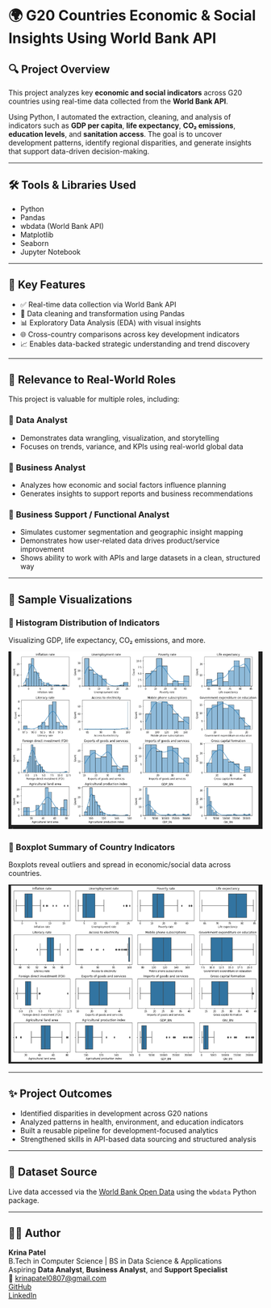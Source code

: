 # 🌍 G20 Countries Economic & Social Insights Using World Bank API

## 🔍 Project Overview

This project analyzes key **economic and social indicators** across G20 countries using real-time data collected from the **World Bank API**.

Using Python, I automated the extraction, cleaning, and analysis of indicators such as **GDP per capita**, **life expectancy**, **CO₂ emissions**, **education levels**, and **sanitation access**. The goal is to uncover development patterns, identify regional disparities, and generate insights that support data-driven decision-making.

---

## 🛠️ Tools & Libraries Used

- Python  
- Pandas  
- wbdata (World Bank API)  
- Matplotlib  
- Seaborn  
- Jupyter Notebook

---

## 📌 Key Features

- ✅ Real-time data collection via World Bank API  
- 🧹 Data cleaning and transformation using Pandas  
- 📊 Exploratory Data Analysis (EDA) with visual insights  
- 🌐 Cross-country comparisons across key development indicators  
- 📈 Enables data-backed strategic understanding and trend discovery  

---

## 💼 Relevance to Real-World Roles

This project is valuable for multiple roles, including:

### 🔹 **Data Analyst**
- Demonstrates data wrangling, visualization, and storytelling  
- Focuses on trends, variance, and KPIs using real-world global data  

### 🔹 **Business Analyst**
- Analyzes how economic and social factors influence planning  
- Generates insights to support reports and business recommendations  

### 🔹 **Business Support / Functional Analyst**
- Simulates customer segmentation and geographic insight mapping  
- Demonstrates how user-related data drives product/service improvement  
- Shows ability to work with APIs and large datasets in a clean, structured way  

---

## 📸 Sample Visualizations

### 🔹 Histogram Distribution of Indicators  
Visualizing GDP, life expectancy, CO₂ emissions, and more.

![Histogram](screenshots/histograms.png)

### 🔹 Boxplot Summary of Country Indicators  
Boxplots reveal outliers and spread in economic/social data across countries.

![Boxplot](screenshots/boxplot.png)

---

## ✨ Project Outcomes

- Identified disparities in development across G20 nations  
- Analyzed patterns in health, environment, and education indicators  
- Built a reusable pipeline for development-focused analytics  
- Strengthened skills in API-based data sourcing and structured analysis  

---

## 📁 Dataset Source

Live data accessed via the [World Bank Open Data](https://data.worldbank.org/) using the `wbdata` Python package.

---

## 👩‍💻 Author

**Krina Patel**  
B.Tech in Computer Science | BS in Data Science & Applications  
Aspiring **Data Analyst**, **Business Analyst**, and **Support Specialist**  
📧 krinapatel0807@gmail.com  
[GitHub](https://github.com/krinapatel08)  
[LinkedIn](https://linkedin.com/in/krinap08)
